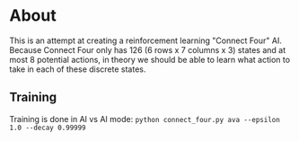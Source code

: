# About

This is an attempt at creating a reinforcement learning "Connect Four" AI. Because Connect Four only has 126 (6 rows x 7 columns x 3) states and at most 8 potential actions, in theory we should be able to learn what action to take in each of these discrete states.

## Training
 
 Training is done in AI vs AI mode:
 ```python connect_four.py ava --epsilon 1.0 --decay 0.99999 ```
